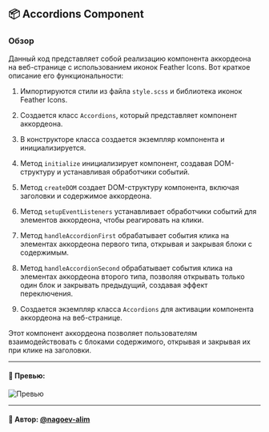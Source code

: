 ## 📦 Accordions Component

### Обзор
Данный код представляет собой реализацию компонента аккордеона на веб-странице с использованием иконок Feather Icons. Вот краткое описание его функциональности:

1. Импортируются стили из файла `style.scss` и библиотека иконок Feather Icons.

2. Создается класс `Accordions`, который представляет компонент аккордеона.

3. В конструкторе класса создается экземпляр компонента и инициализируется.

4. Метод `initialize` инициализирует компонент, создавая DOM-структуру и устанавливая обработчики событий.

5. Метод `createDOM` создает DOM-структуру компонента, включая заголовки и содержимое аккордеона.

6. Метод `setupEventListeners` устанавливает обработчики событий для элементов аккордеона, чтобы реагировать на клики.

7. Метод `handleAccordionFirst` обрабатывает события клика на элементах аккордеона первого типа, открывая и закрывая блоки с содержимым.

8. Метод `handleAccordionSecond` обрабатывает события клика на элементах аккордеона второго типа, позволяя открывать только один блок и закрывать предыдущий, создавая эффект переключения.

9. Создается экземпляр класса `Accordions` для активации компонента аккордеона на веб-странице.

Этот компонент аккордеона позволяет пользователям взаимодействовать с блоками содержимого, открывая и закрывая их при клике на заголовки.

---

#### 🌄 Превью:

![Превью](https://lh3.googleusercontent.com/drive-viewer/AITFw-xDe24T-_GIxZ-4BSWvC3TQwlO7NvGAaHSmzk0Tv8YzVGRcICEbQhAPJvih0gZ5-w_6ouIZy20bHhWui8VhydbRCHwj9g=s1600)


-----

#### 🙌 Автор: [@nagoev-alim](https://github.com/nagoev-alim)

